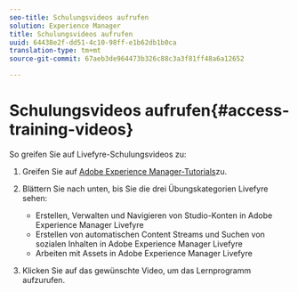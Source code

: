 ```yaml
---
seo-title: Schulungsvideos aufrufen
solution: Experience Manager
title: Schulungsvideos aufrufen
uuid: 64438e2f-dd51-4c10-98ff-e1b62db1b0ca
translation-type: tm+mt
source-git-commit: 67aeb3de964473b326c88c3a3f81ff48a6a12652

---
```



# Schulungsvideos aufrufen{#access-training-videos}

So greifen Sie auf Livefyre-Schulungsvideos zu:

1. Greifen Sie auf [Adobe Experience Manager-Tutorials](https://helpx.adobe.com/experience-manager/tutorials.html)zu.
1. Blättern Sie nach unten, bis Sie die drei Übungskategorien Livefyre sehen:

   * Erstellen, Verwalten und Navigieren von Studio-Konten in Adobe Experience Manager Livefyre
   * Erstellen von automatischen Content Streams und Suchen von sozialen Inhalten in Adobe Experience Manager Livefyre
   * Arbeiten mit Assets in Adobe Experience Manager Livefyre

1. Klicken Sie auf das gewünschte Video, um das Lernprogramm aufzurufen.

